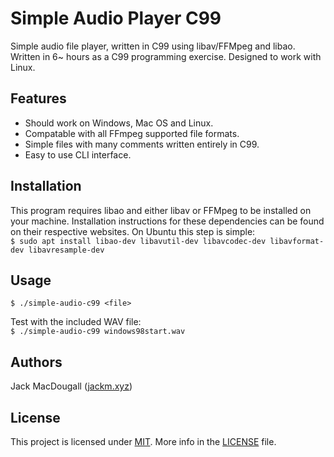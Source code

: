 # Simple Audio Player C99
Simple audio file player, written in C99 using libav/FFMpeg and libao.
Written in 6~ hours as a C99 programming exercise.
Designed to work with Linux.

## Features
 * Should work on Windows, Mac OS and Linux.
 * Compatable with all FFmpeg supported file formats.
 * Simple files with many comments written entirely in C99.
 * Easy to use CLI interface.

## Installation
This program requires libao and either libav or FFMpeg to be installed on your machine.
Installation instructions for these dependencies can be found on their respective websites.
On Ubuntu this step is simple:  
`$ sudo apt install libao-dev libavutil-dev libavcodec-dev libavformat-dev libavresample-dev`

## Usage
`$ ./simple-audio-c99 <file>`

Test with the included WAV file:  
`$ ./simple-audio-c99 windows98start.wav`

## Authors
Jack MacDougall ([jackm.xyz](https://jackm.xyz/))

## License
This project is licensed under [MIT](LICENSE).
More info in the [LICENSE](LICENSE) file.
